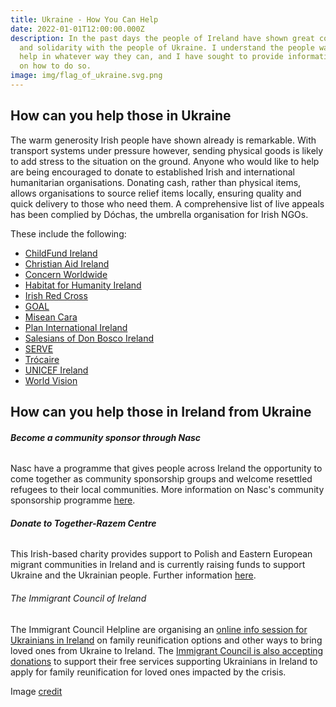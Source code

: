 ```yaml
---
title: Ukraine - How You Can Help
date: 2022-01-01T12:00:00.000Z
description: In the past days the people of Ireland have shown great compassion
  and solidarity with the people of Ukraine. I understand the people want to
  help in whatever way they can, and I have sought to provide information below
  on how to do so.
image: img/flag_of_ukraine.svg.png
---
```

## How can you help those in Ukraine

The warm generosity Irish people have shown already is remarkable. With transport systems under pressure however, sending physical goods is likely to add stress to the situation on the ground. Anyone who would like to help are being encouraged to donate to established Irish and international humanitarian organisations. Donating cash, rather than physical items, allows organisations to source relief items locally, ensuring quality and quick delivery to those who need them. A comprehensive list of live appeals has been complied by Dóchas, the umbrella organisation for Irish NGOs.

These include the following:

* [ChildFund Ireland](https://www.childfund.ie/ukraine-appeal/)
* [Christian Aid Ireland](https://www.christianaid.ie/emergencies/ukraine-crisis-appeal)
* [Concern Worldwide](https://www.concern.net/)
* [Habitat for Humanity Ireland](https://www.habitatireland.ie/ukraine/)
* [Irish Red Cross](https://www.redcross.ie/)
* [GOAL](https://www.goalglobal.org/)
* [Misean Cara](https://www.miseancara.ie/)
* [Plan International Ireland](https://www.plan.ie/?gclid=CjwKCAiApfeQBhAUEiwA7K_UHzF1tsxrlwCv-MsU6xxtnTCRfbxgvse4W5Ff0dgprIKUKzxVvRyfqRoCtgIQAvD_BwE)
* [Salesians of Don Bosco Ireland](https://www.salesiansireland.ie/)
* [SERVE](https://serve.ie/solidarity-with-ukraine/)
* [Trócaire](https://www.trocaire.org/)
* [UNICEF Ireland](https://www.unicef.ie/)
* [World Vision](https://www.worldvision.ie/support/campaign/ukraine-crisis/)

## How can you help those in Ireland from Ukraine

###### **Become a community sponsor through Nasc**

Nasc have a programme that gives people across Ireland the opportunity to come together as community sponsorship groups and welcome resettled refugees to their local communities. More information on Nasc's community sponsorship programme [here](https://nascireland.org/communitysponsorship).

###### **Donate to Together-Razem Centre**

This Irish-based charity provides support to Polish and Eastern European migrant communities in Ireland and is currently raising funds to support Ukraine and the Ukrainian people. Further information [here](https://donorbox.org/plea-for-support-to-purchase-medical-supplies-for-the-ukrainian-people).

###### The Immigrant Council of Ireland

The Immigrant Council Helpline are organising an [online info session for Ukrainians in Ireland](https://www.immigrantcouncil.ie/news/online-information-session-immigration-options-ukrainians-ireland) on family reunification options and other ways to bring loved ones from Ukraine to Ireland. The [Immigrant Council is also accepting donations](https://www.immigrantcouncil.ie/donate) to support their free services supporting Ukrainians in Ireland to apply for family reunification for loved ones impacted by the crisis.

Image [credit](https://commons.wikimedia.org/wiki/File:Flag_of_Ukraine.svg)